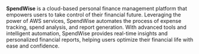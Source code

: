 **SpendWise** is a cloud-based personal finance management platform that empowers users to take control of their financial future. Leveraging the power of AWS services, SpendWise automates the process of expense tracking, spend analysis, and report generation. With advanced tools and intelligent automation, SpendWise provides real-time insights and personalized financial reports, helping users optimize their financial life with ease and confidence.

